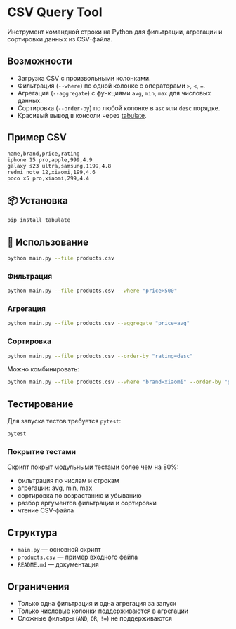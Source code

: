 # CSV Query Tool

Инструмент командной строки на Python для фильтрации, агрегации и сортировки данных из CSV-файла.

## Возможности

- Загрузка CSV с произвольными колонками.
- Фильтрация (`--where`) по одной колонке с операторами `>`, `<`, `=`.
- Агрегация (`--aggregate`) с функциями `avg`, `min`, `max` для числовых данных.
- Сортировка (`--order-by`) по любой колонке в `asc` или `desc` порядке.
- Красивый вывод в консоли через [tabulate](https://pypi.org/project/tabulate/).

## Пример CSV

```csv
name,brand,price,rating
iphone 15 pro,apple,999,4.9
galaxy s23 ultra,samsung,1199,4.8
redmi note 12,xiaomi,199,4.6
poco x5 pro,xiaomi,299,4.4
```

## 📦 Установка

```bash
pip install tabulate
```

## 🔧 Использование

```bash
python main.py --file products.csv
```

### Фильтрация

```bash
python main.py --file products.csv --where "price>500"
```

### Агрегация

```bash
python main.py --file products.csv --aggregate "price=avg"
```

### Сортировка

```bash
python main.py --file products.csv --order-by "rating=desc"
```

Можно комбинировать:

```bash
python main.py --file products.csv --where "brand=xiaomi" --order-by "price=asc"
```

## Тестирование

Для запуска тестов требуется `pytest`:

```bash
pytest
```

### Покрытие тестами

Скрипт покрыт модульными тестами более чем на 80%:
- фильтрация по числам и строкам
- агрегации: avg, min, max
- сортировка по возрастанию и убыванию
- разбор аргументов фильтрации и сортировки
- чтение CSV-файла

## Структура

- `main.py` — основной скрипт
- `products.csv` — пример входного файла
- `README.md` — документация

## Ограничения

- Только одна фильтрация и одна агрегация за запуск
- Только числовые колонки поддерживаются в агрегации
- Сложные фильтры (`AND`, `OR`, `!=`) не поддерживаются